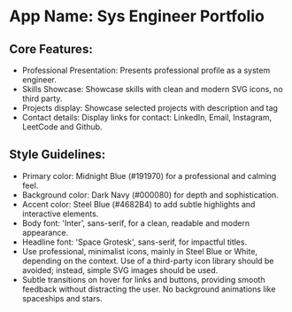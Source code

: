 # **App Name**: Sys Engineer Portfolio

## Core Features:

- Professional Presentation: Presents professional profile as a system engineer.
- Skills Showcase: Showcase skills with clean and modern SVG icons, no third party.
- Projects display: Showcase selected projects with description and tag
- Contact details: Display links for contact: LinkedIn, Email, Instagram, LeetCode and Github.

## Style Guidelines:

- Primary color: Midnight Blue (#191970) for a professional and calming feel.
- Background color: Dark Navy (#000080) for depth and sophistication.
- Accent color: Steel Blue (#4682B4) to add subtle highlights and interactive elements.
- Body font: 'Inter', sans-serif, for a clean, readable and modern appearance.
- Headline font: 'Space Grotesk', sans-serif, for impactful titles.
- Use professional, minimalist icons, mainly in Steel Blue or White, depending on the context. Use of a third-party icon library should be avoided; instead, simple SVG images should be used. 
- Subtle transitions on hover for links and buttons, providing smooth feedback without distracting the user. No background animations like spaceships and stars.